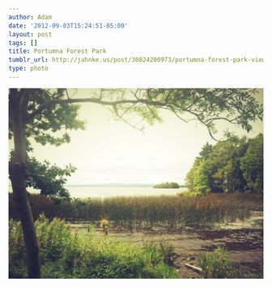 ```yaml
---
author: Adam
date: '2012-09-03T15:24:51-05:00'
layout: post
tags: []
title: Portumna Forest Park
tumblr_url: http://jahnke.us/post/30824200973/portumna-forest-park-view-on-path
type: photo
---
```


![](/media/tumblr_m9sm5hDVG41qga9s2o1_1280.jpg)
